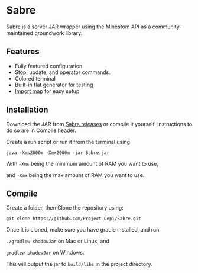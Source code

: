 # Sabre
Sabre is a server JAR wrapper using the Minestom API as a community-maintained groundwork library.

## Features

* Fully featured configuration
* Stop, update, and operator commands.
* Colored terminal
* Built-in flat generator for testing
* [Import map](https://github.com/Project-Cepi/import-map) for easy setup

## Installation

Download the JAR from [Sabre releases](https://github.com/Project-Cepi/Sabre/releases)
or compile it yourself. Instructions to do so are in Compile header.

Create a run script or run it from the terminal using 

`java -Xms2000m -Xmx2000m -jar Sabre.jar`

With `-Xms` being the minimum amount of RAM you want to use,

and `-Xmx` being the max amount of RAM you want to use.

## Compile

Create a folder, then
Clone the repository using:

`git clone https://github.com/Project-Cepi/Sabre.git`

Once it is cloned, make sure you have gradle installed, and run

`./gradlew shadowJar` on Mac or Linux, and

`gradlew shadowJar` on Windows.

This will output the jar to `build/libs` in the project directory.
